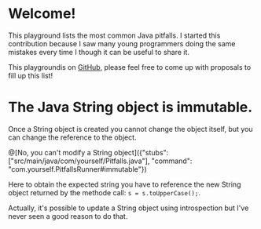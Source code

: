# Welcome!

This playground lists the most common Java pitfalls. I started this contribution because I saw many young programmers doing the same mistakes every time I though it can be useful to share it.

This playgroundis on [GitHub](https://github.com), please feel free to come up with proposals to fill up this list!

# The Java String object is immutable.
Once a String object is created you cannot change the object itself, but you can change the reference to the object.

@[No, you can't modify a String object]({"stubs": ["src/main/java/com/yourself/Pitfalls.java"], "command": "com.yourself.PitfallsRunner#immutable"})

Here to obtain the expected string you have to reference the new String object returned by the methode call: `s = s.toUpperCase();`.

Actually, it's possible to update a String object using introspection but I've never seen a good reason to do that.